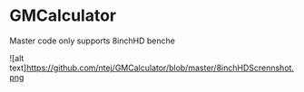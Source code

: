 # GMCalculator

Master code only supports 8inchHD benche

![alt text]https://github.com/ntej/GMCalculator/blob/master/8inchHDScrennshot.png
